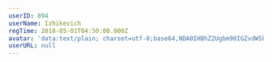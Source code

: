 ```yaml
---
userID: 894
userName: Izhikevich
regTime: 2018-05-01T04:50:00.000Z
avatar: 'data:text/plain; charset=utf-8;base64,NDA0IHBhZ2Ugbm90IGZvdW5kCg=='
userURL: null
---
```



